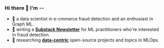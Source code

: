 ### Hi there 👋 I'm --

- 🤗 a data scientist in e-cmmerce fraud detection and an enthusiast in Graph ML. 
- 💬 writing a [**Substack Newsletter**](https://sisilio.substack.com/) for ML practitioners who're interested in fraud detection. 
- 📕 researching [**data-centric**](https://github.com/HazyResearch/data-centric-ai) open-source projects and topics in MLOps.

<!--
**zixi-liu/zixi-liu** is a ✨ _special_ ✨ repository because its `README.md` (this file) appears on your GitHub profile.

Here are some ideas to get you started:

- 🔭 I’m currently working on ...
- 🌱 I’m currently learning ...
- 👯 I’m looking to collaborate on ...
- 🤔 I’m looking for help with ...
- 💬 Ask me about ...
- 📫 How to reach me: ...
- 😄 Pronouns: ...
- ⚡ Fun fact: ...
-->
